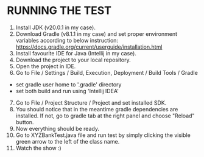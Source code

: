 # RUNNING THE TEST

1. Install JDK (v20.0.1 in my case).
2. Download Gradle (v8.1.1 in my case) and set proper environment variables according to below instruction:
<https://docs.gradle.org/current/userguide/installation.html>
3. Install favourite IDE for Java (Intellij in my case).
4. Download the project to your local repository.
5. Open the project in IDE.
6. Go to File / Settings / Build, Execution, Deployment / Build Tools / Gradle
- set gradle user home to '.gradle' directory
- set both build and run using 'Intellij IDEA'
7. Go to File / Project Structure / Project and set installed SDK.
8. You should notice that in the meantime gradle dependencies are installed. If not, go to gradle tab at the right panel and choose "Reload" button.
9. Now everything should be ready.
10. Go to XYZBankTest.java file and run test by simply clicking the visible green arrow to the left of the class name.
11. Watch the show :)